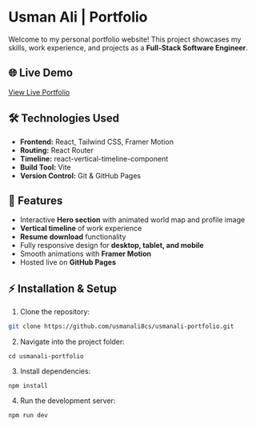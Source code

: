 # Usman Ali | Portfolio

Welcome to my personal portfolio website! This project showcases my skills, work experience, and projects as a **Full-Stack Software Engineer**.

## 🌐 Live Demo
[View Live Portfolio](https://usmanali8cs-cmyk.github.io/usman-ali-portfolio/)

## 🛠 Technologies Used
- **Frontend:** React, Tailwind CSS, Framer Motion
- **Routing:** React Router
- **Timeline:** react-vertical-timeline-component
- **Build Tool:** Vite
- **Version Control:** Git & GitHub Pages

## 🎨 Features
- Interactive **Hero section** with animated world map and profile image
- **Vertical timeline** of work experience
- **Resume download** functionality
- Fully responsive design for **desktop, tablet, and mobile**
- Smooth animations with **Framer Motion**
- Hosted live on **GitHub Pages**

## ⚡ Installation & Setup
1. Clone the repository:
```bash
git clone https://github.com/usmanali8cs/usmanali-portfolio.git
```
2. Navigate into the project folder:
```
cd usmanali-portfolio
```
3. Install dependencies:
```
npm install
```
4. Run the development server:
```
npm run dev
```
